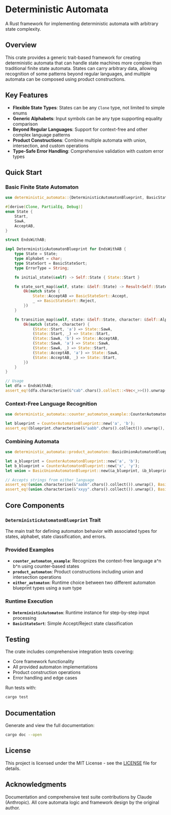 # Deterministic Automata

A Rust framework for implementing deterministic automata with arbitrary state complexity.

## Overview

This crate provides a generic trait-based framework for creating deterministic automata that can handle state machines more complex than traditional finite state automata. States can carry arbitrary data, allowing recognition of some patterns beyond regular languages, and multiple automata can be composed using product constructions.

## Key Features

- **Flexible State Types**: States can be any `Clone` type, not limited to simple enums
- **Generic Alphabets**: Input symbols can be any type supporting equality comparison  
- **Beyond Regular Languages**: Support for context-free and other complex language patterns
- **Product Constructions**: Combine multiple automata with union, intersection, and custom operations
- **Type-Safe Error Handling**: Comprehensive validation with custom error types

## Quick Start

### Basic Finite State Automaton

```rust
use deterministic_automata::{DeterministicAutomatonBlueprint, BasicStateSort};

#[derive(Clone, PartialEq, Debug)]
enum State {
    Start,
    SawA,
    AcceptAB,
}

struct EndsWithAB;

impl DeterministicAutomatonBlueprint for EndsWithAB {
    type State = State;
    type Alphabet = char;
    type StateSort = BasicStateSort;
    type ErrorType = String;

    fn initial_state(&self) -> Self::State { State::Start }

    fn state_sort_map(&self, state: &Self::State) -> Result<Self::StateSort, Self::ErrorType> {
        Ok(match state {
            State::AcceptAB => BasicStateSort::Accept,
            _ => BasicStateSort::Reject,
        })
    }

    fn transition_map(&self, state: &Self::State, character: &Self::Alphabet) -> Result<Self::State, Self::ErrorType> {
        Ok(match (state, character) {
            (State::Start, 'a') => State::SawA,
            (State::Start, _) => State::Start,
            (State::SawA, 'b') => State::AcceptAB,
            (State::SawA, 'a') => State::SawA,
            (State::SawA, _) => State::Start,
            (State::AcceptAB, 'a') => State::SawA,
            (State::AcceptAB, _) => State::Start,
        })
    }
}

// Usage
let dfa = EndsWithAB;
assert_eq!(dfa.characterise(&"cab".chars().collect::<Vec<_>>()).unwrap(), BasicStateSort::Accept);
```

### Context-Free Language Recognition

```rust
use deterministic_automata::counter_automaton_example::CounterAutomatonBlueprint;

let blueprint = CounterAutomatonBlueprint::new('a', 'b');
assert_eq!(blueprint.characterise(&"aabb".chars().collect()).unwrap(), BasicStateSort::Accept);
```

### Combining Automata

```rust
use deterministic_automata::product_automaton::BasicUnionAutomatonBlueprint;

let a_blueprint = CounterAutomatonBlueprint::new('a', 'b');
let b_blueprint = CounterAutomatonBlueprint::new('x', 'y');
let union = BasicUnionAutomatonBlueprint::new(&a_blueprint, &b_blueprint);

// Accepts strings from either language
assert_eq!(union.characterise(&"aabb".chars().collect()).unwrap(), BasicStateSort::Accept);
assert_eq!(union.characterise(&"xxyy".chars().collect()).unwrap(), BasicStateSort::Accept);
```

## Core Components

### `DeterministicAutomatonBlueprint` Trait

The main trait for defining automaton behavior with associated types for states, alphabet, state classification, and errors.

### Provided Examples

- **`counter_automaton_example`**: Recognizes the context-free language a^n b^n using counter-based states
- **`product_automaton`**: Product constructions including union and intersection operations
- **`either_automaton`**: Runtime choice between two different automaton blueprint types using a sum type

### Runtime Execution

- **`DeterministicAutomaton`**: Runtime instance for step-by-step input processing
- **`BasicStateSort`**: Simple Accept/Reject state classification

## Testing

The crate includes comprehensive integration tests covering:

- Core framework functionality
- All provided automaton implementations  
- Product construction operations
- Error handling and edge cases

Run tests with:

```bash
cargo test
```

## Documentation

Generate and view the full documentation:

```bash
cargo doc --open
```

## License

This project is licensed under the MIT License - see the [LICENSE](LICENSE) file for details.

## Acknowledgments

Documentation and comprehensive test suite contributions by Claude (Anthropic). All core automata logic and framework design by the original author.